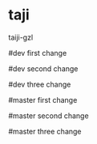 # taji
taiji-gzl

#dev first change

#dev second change


#dev three change

#master first change

#master second change

#master three change

